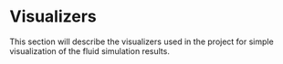 # Visualizers

This section will describe the visualizers used in the project for simple visualization of the fluid simulation results.